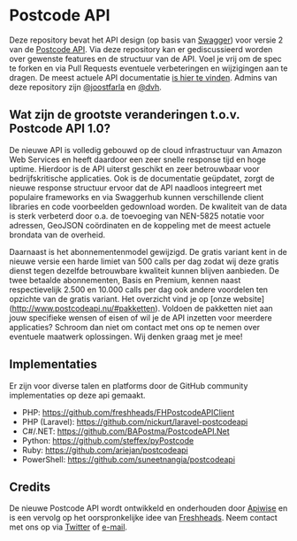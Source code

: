 # Postcode API
Deze repository bevat het API design (op basis van [Swagger](http://swagger.io)) voor versie 2 van de [Postcode API](http://www.postcodeapi.nu). Via deze repository kan er gediscussieerd worden over gewenste features en de structuur van de API. Voel je vrij om de spec te forken en via Pull Requests eventuele verbeteringen en wijzigingen aan te dragen. De meest actuele API documentatie [is hier te vinden](https://swaggerhub.com/api/apiwise/postcode-api). Admins van deze repository zijn [@joostfarla](https://github.com/joostfarla) en [@dvh](https://github.com/dvh).

## Wat zijn de grootste veranderingen t.o.v. Postcode API 1.0?
De nieuwe API is volledig gebouwd op de cloud infrastructuur van Amazon Web Services en heeft daardoor een zeer snelle response tijd en hoge uptime. Hierdoor is de API uiterst geschikt en zeer betrouwbaar voor bedrijfskritische applicaties. Ook is de documentatie geüpdatet, zorgt de nieuwe response structuur ervoor dat de API naadloos integreert met populaire frameworks en via Swaggerhub kunnen verschillende client libraries en code voorbeelden gedownload worden. De kwaliteit van de data is sterk verbeterd door o.a. de toevoeging van NEN-5825 notatie voor adressen, GeoJSON coördinaten en de koppeling met de meest actuele brondata van de overheid.

Daarnaast is het abonnementenmodel gewijzigd. De gratis variant kent in de nieuwe versie een harde limiet van 500 calls per dag zodat wij deze gratis dienst tegen dezelfde betrouwbare kwaliteit kunnen blijven aanbieden. De twee betaalde abonnementen, Basis en Premium, kennen naast respectievelijk 2.500 en 10.000 calls per dag ook andere voordelen ten opzichte van de gratis variant. Het overzicht vind je op [onze website] (http://www.postcodeapi.nu/#pakketten). Voldoen de pakketten niet aan jouw specifieke wensen of eisen of wil je de API inzetten voor meerdere applicaties? Schroom dan niet om contact met ons op te nemen over eventuele maatwerk oplossingen. Wij denken graag met je mee!

## Implementaties
Er zijn voor diverse talen en platforms door de GitHub community implementaties op deze api gemaakt.
* PHP: <https://github.com/freshheads/FHPostcodeAPIClient>
* PHP (Laravel): <https://github.com/nickurt/laravel-postcodeapi>
* C#/.NET: <https://github.com/BAPostma/PostcodeAPI.Net>
* Python: <https://github.com/steffex/pyPostcode>
* Ruby: <https://github.com/ariejan/postcodeapi>
* PowerShell: <https://github.com/suneetnangia/postcodeapi>

## Credits
De nieuwe Postcode API wordt ontwikkeld en onderhouden door [Apiwise](http://www.apiwise.nl) en is een vervolg op het oorspronkelijke idee van [Freshheads](http://www.freshheads.com). Neem contact met ons op via [Twitter](https://twitter.com/apiwise) of [e-mail](mailto:info@apiwise.nl).
